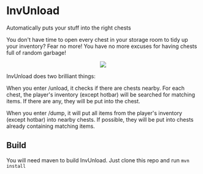 # InvUnload

Automatically puts your stuff into the right chests

You don't have time to open every chest in your storage room to tidy up your inventory?
Fear no more! You have no more excuses for having chests full of random garbage!

<p align="center">
  <img src="https://api.jeff-media.de/invunload/spigotmc/img/invunload128.png"/>
</p>

InvUnload does two brilliant things:

When you enter /unload, it checks if there are chests nearby. For each chest, the player's inventory (except hotbar) will be searched for matching items. If there are any, they will be put into the chest.

When you enter /dump, it will put all items from the player's inventory (except hotbar) into nearby chests. If possible, they will be put into chests already containing matching items.
## Build

You will need maven to build InvUnload. Just clone this repo and run ``mvn install``
